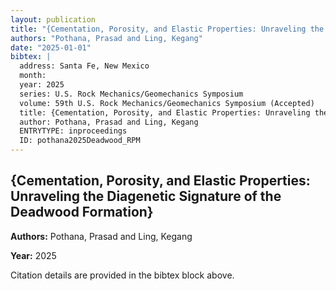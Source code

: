 ```yaml
---
layout: publication
title: "{Cementation, Porosity, and Elastic Properties: Unraveling the Diagenetic Signature of the Deadwood Formation}"
authors: "Pothana, Prasad and Ling, Kegang"
date: "2025-01-01"
bibtex: |
  address: Santa Fe, New Mexico
  month: 
  year: 2025
  series: U.S. Rock Mechanics/Geomechanics Symposium
  volume: 59th U.S. Rock Mechanics/Geomechanics Symposium (Accepted)
  title: {Cementation, Porosity, and Elastic Properties: Unraveling the Diagenetic Signature of the Deadwood Formation}
  author: Pothana, Prasad and Ling, Kegang
  ENTRYTYPE: inproceedings
  ID: pothana2025Deadwood_RPM
---
```


## {Cementation, Porosity, and Elastic Properties: Unraveling the Diagenetic Signature of the Deadwood Formation}

**Authors:** Pothana, Prasad and Ling, Kegang

**Year:** 2025

Citation details are provided in the bibtex block above.
